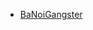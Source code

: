 - [BaNoiGangster](https://raw.githubusercontent.com/lengocha89nt/book/main/BaNoiGangster_DavidWalliams.azw3)
